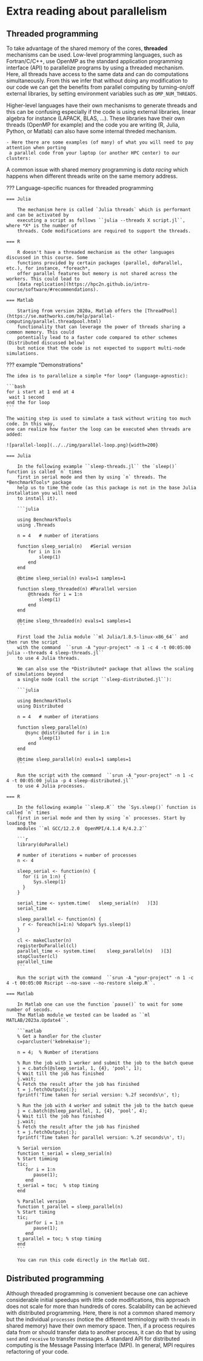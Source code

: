 # Extra reading about parallelism

## Threaded programming

To take advantage of the shared memory of the cores, **threaded** mechanisms can be used.
Low-level programming languages, such as Fortran/C/C++, use OpenMP as the standard
application programming interface (API) to parallelize programs by using a threaded mechanism.
Here, all threads have access to the same data and can do computations simultaneously.
From this  we infer that without doing any modification to our code
we can get the benefits from parallel computing by turning-on/off external libraries,
by setting environment variables such as `OMP_NUM_THREADS`.

Higher-level languages have their own mechanisms to generate threads and this can be
confusing especially if the code is using external libraries, linear algebra for instance
(LAPACK, BLAS, ...). These libraries have their own threads (OpenMP for example) and
the code you are writing (R, Julia, Python, or Matlab) can also have some internal threded mechanism.

    - Here there are some examples (of many) of what you will need to pay attention when porting
     a parallel code from your laptop (or another HPC center) to our clusters:

A common issue with shared memory programming is *data racing* which happens when
different threads write on the same memory address.

??? Language-specific nuances for threaded programming

    === Julia

        The mechanism here is called `Julia threads` which is performant and can be activated by
        executing a script as follows ``julia --threads X script.jl``, where *X* is the number of
        threads. Code modifications are required to support the threads.

    === R

        R doesn't have a threaded mechanism as the other languages discussed in this course. Some
        functions provided by certain packages (parallel, doParallel, etc.), for instance, *foreach*,
        offer parallel features but memory is not shared across the workers. This could lead to
        [data replication](https://hpc2n.github.io/intro-course/software/#recommendations).

    === Matlab

        Starting from version 2020a, Matlab offers the [ThreadPool](https://se.mathworks.com/help/parallel-computing/parallel.threadpool.html)
        functionality that can leverage the power of threads sharing a common memory. This could
        potentially lead to a faster code compared to other schemes (Distributed discussed below)
        but notice that the code is not expected to support multi-node simulations.

??? example "Demonstrations"

    The idea is to parallelize a simple *for loop* (language-agnostic):

    ```bash
    for i start at 1 end at 4
     wait 1 second
    end the for loop
    ```

    The waiting step is used to simulate a task without writing too much code. In this way,
    one can realize how faster the loop can be executed when threads are added:

    ![parallel-loop](../../img/parallel-loop.png){width=200}

    === Julia

        In the following example ``sleep-threads.jl`` the `sleep()` function is called `n` times
        first in serial mode and then by using `n` threads. The *BenchmarkTools* package
        help us to time the code (as this package is not in the base Julia installation you will need
        to install it).

        ```julia

        using BenchmarkTools
        using .Threads

        n = 4   # number of iterations

        function sleep_serial(n)   #Serial version
            for i in 1:n
                sleep(1)
            end
        end

        @btime sleep_serial(n) evals=1 samples=1

        function sleep_threaded(n) #Parallel version
            @threads for i = 1:n
                sleep(1)
            end
        end

        @btime sleep_threaded(n) evals=1 samples=1
        ```
        
        First load the Julia module ``ml Julia/1.8.5-linux-x86_64`` and then run the script
        with the command  ``srun -A "your-project" -n 1 -c 4 -t 00:05:00 julia --threads 4 sleep-threads.jl``
        to use 4 Julia threads.

        We can also use the *Distributed* package that allows the scaling of simulations beyond
        a single node (call the script ``sleep-distributed.jl``):

        ```julia

        using BenchmarkTools
        using Distributed

        n = 4   # number of iterations

        function sleep_parallel(n)
           @sync @distributed for i in 1:n
                sleep(1)
            end
        end

        @btime sleep_parallel(n) evals=1 samples=1
        ```

        Run the script with the command  ``srun -A "your-project" -n 1 -c 4 -t 00:05:00 julia -p 4 sleep-distributed.jl``
        to use 4 Julia processes.

    === R
        
        In the following example ``sleep.R`` the `Sys.sleep()` function is called `n` times
        first in serial mode and then by using `n` processes. Start by loading the
        modules ``ml GCC/12.2.0  OpenMPI/4.1.4 R/4.2.2``

        ```r
        library(doParallel)
        
        # number of iterations = number of processes
        n <- 4
        
        sleep_serial <- function(n) {
          for (i in 1:n) {
              Sys.sleep(1)
          }
        }
        
        serial_time <- system.time(   sleep_serial(n)   )[3]
        serial_time
        
        sleep_parallel <- function(n) {
          r <- foreach(i=1:n) %dopar% Sys.sleep(1)
        }
        
        cl <- makeCluster(n)
        registerDoParallel(cl)
        parallel_time <- system.time(    sleep_parallel(n)   )[3]
        stopCluster(cl)
        parallel_time
        ```

        Run the script with the command  ``srun -A "your-project" -n 1 -c 4 -t 00:05:00 Rscript --no-save --no-restore sleep.R``.

    === Matlab

        In Matlab one can use the function `pause()` to wait for some number of secods.
        The Matlab module we tested can be loaded as ``ml MATLAB/2023a.Update4``.

        ```matlab
        % Get a handler for the cluster
        c=parcluster('kebnekaise');

        n = 4;  % Number of iterations

        % Run the job with 1 worker and submit the job to the batch queue
        j = c.batch(@sleep_serial, 1, {4}, 'pool', 1);
        % Wait till the job has finished
        j.wait;
        % Fetch the result after the job has finished
        t = j.fetchOutputs{:};
        fprintf('Time taken for serial version: %.2f seconds\n', t);

        % Run the job with 4 worker and submit the job to the batch queue
        j = c.batch(@sleep_parallel, 1, {4}, 'pool', 4);
        % Wait till the job has finished
        j.wait;
        % Fetch the result after the job has finished
        t = j.fetchOutputs{:};
        fprintf('Time taken for parallel version: %.2f seconds\n', t);

        % Serial version
        function t_serial = sleep_serial(n)
        % Start timming
        tic;
           for i = 1:n
              pause(1);
           end
        t_serial = toc;  % stop timing
        end

        % Parallel version
        function t_parallel = sleep_parallel(n)
        % Start timing
        tic;
           parfor i = 1:n
              pause(1);
           end
        t_parallel = toc; % stop timing
        end
        ```

        You can run this code directly in the Matlab GUI.

## Distributed programming

Although threaded programming is convenient because one can achieve considerable initial speedups
with little code modifications, this approach does not scale for more than hundreds of
cores. Scalability can be achieved with distributed programming. Here, there is not
a common shared memory but the individual `processes` (notice the different terminology
with `threads` in shared memory) have their own memory space. Then, if a process requires
data from or should transfer data to another process, it can do that by using `send` and
`receive` to transfer messages. A standard API for distributed computing is the Message
Passing Interface (MPI). In general, MPI requires refactoring of your code.
